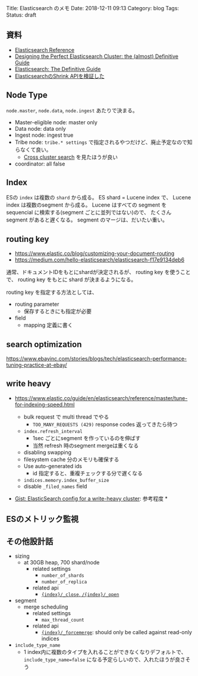Title: Elasticsearch のメモ
Date: 2018-12-11 09:13
Category: blog
Tags:
Status: draft

## 資料

* [Elasticsearch Reference](https://www.elastic.co/guide/en/elasticsearch/reference/current/index.html)
* [Designing the Perfect Elasticsearch Cluster: the (almost) Definitive Guide](https://thoughts.t37.net/designing-the-perfect-elasticsearch-cluster-the-almost-definitive-guide-e614eabc1a87)
* [Elasticsearch: The Definitive Guide](https://www.elastic.co/guide/en/elasticsearch/guide/current/index.html)
* [ElasticsearchのShrink APIを検証した](http://acro-engineer.hatenablog.com/entry/2018/03/27/120000)

## Node Type

`node.master`, `node.data`, `node.ingest` あたりで決まる。

* Master-eligible node: master only
* Data node: data only
* Ingest node: ingest true
* Tribe node: `tribe.* settings` で指定されるやつだけど、廃止予定なので知らなくて良い。
    * [Cross cluster search](https://www.elastic.co/guide/en/elasticsearch/reference/current/modules-cross-cluster-search.html) を見たほうが良い
* coordinator: all false

## Index

ESの `index` は複数の `shard` から成る。
ES shard = Lucene index で、 Lucene index は複数のsegment から成る。
Lucene はすべての segment を sequencial に検索する(segment ごとに並列ではない)ので、
たくさん segment があると遅くなる。
segment のマージは、だいたい重い。

## routing key

* https://www.elastic.co/blog/customizing-your-document-routing
* https://medium.com/hello-elasticsearch/elasticsearch-f17e9134deb6

通常、ドキュメントIDをもとにshardが決定されるが、
routing key を使うことで、 routing key をもとに shard が決まるようになる。

routing key を指定する方法としては、
* routing parameter
    * 保存するときにも指定が必要
* field
    * mapping 定義に書く

## search optimization

https://www.ebayinc.com/stories/blogs/tech/elasticsearch-performance-tuning-practice-at-ebay/


## write heavy

* https://www.elastic.co/guide/en/elasticsearch/reference/master/tune-for-indexing-speed.html
    * bulk request で multi thread でやる
        * `TOO_MANY_REQUESTS (429)` response codes 返ってきたら待つ
    * `index.refresh_interval`
        * 1sec ごとにsegment を作っているのを伸ばす
        * 当然 refresh 時のsegment mergeは重くなる
    * disabling swapping
    * filesystem cache 分のメモリも確保する
    * Use auto-generated ids
        * id 指定すると、重複チェックする分で遅くなる
    * `indices.memory.index_buffer_size`
    * disable `_filed_names` field

* [Gist: ElasticSearch config for a write-heavy cluster](https://gist.github.com/reyjrar/4364063): 参考程度
    *


## ESのメトリック監視

## その他設計話

* sizing
    * at 30GB heap, 700 shard/node
        * related settings
            * `number_of_shards`
            * `number_of_replica`
        * related api
            * [`{index}/_close`, `/{index}/_open`](https://www.elastic.co/guide/en/elasticsearch/reference/current/indices-open-close.html)
* segment
    * merge scheduling
        * related settings
            * `max_thread_count`
        * related api
            * [`{index}/_forcemerge`](https://www.elastic.co/guide/en/elasticsearch/reference/current/indices-forcemerge.html): should only be called against read-only indices
* `include_type_name`
    * 1 index内に複数のタイプを入れることができなくなりデフォルトで、 `include_type_name=false` になる予定らしいので、入れたほうが良さそう
